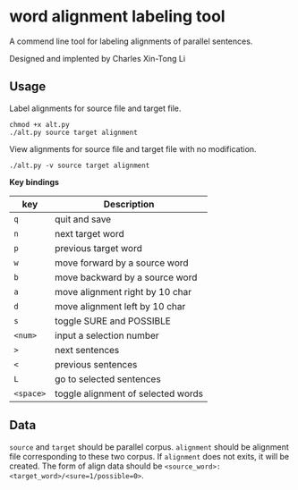 # word alignment labeling tool

A commend line tool for labeling alignments of parallel sentences.

Designed and implented by Charles Xin-Tong Li

## Usage

Label alignments for source file and target file.

```shell
chmod +x alt.py
./alt.py source target alignment
```

View alignments for source file and target file with no modification.

```shell
./alt.py -v source target alignment
```

**Key bindings**

| key       | Description                        |
| --------- | ---------------------------------- |
| `q`       | quit and save                      |
| `n`       | next target word                   |
| `p`       | previous target word               |
| `w`       | move forward by a source word      |
| `b`       | move backward by a source word     |
| `a`       | move alignment right by 10 char    |
| `d`       | move alignment left by 10 char     |
| `s`       | toggle SURE and POSSIBLE           |
| `<num>`   | input a selection number           |
| `>`       | next sentences                     |
| `<`       | previous sentences                 |
| `L`       | go to selected sentences           |
| `<space>` | toggle alignment of selected words |

## Data

`source` and `target` should be parallel corpus. `alignment` should be alignment file corresponding to these two corpus. If `alignment` does not exits, it will be created. The form of align data should be `<source_word>:<target_word>/<sure=1/possible=0>`.
